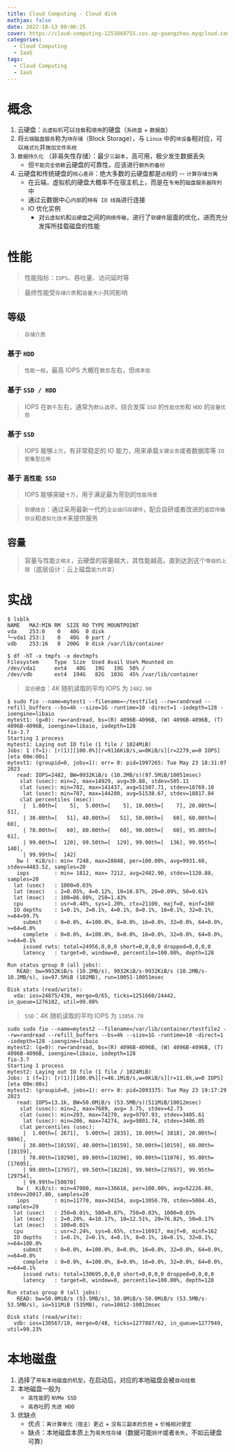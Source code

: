 ```yaml
---
title: Cloud Computing - Cloud disk
mathjax: false
date: 2022-10-13 00:06:25
cover: https://cloud-computing-1253868755.cos.ap-guangzhou.myqcloud.com/940e9395-cloud-storage.jpg
categories:
  - Cloud Computing
  - IaaS
tags:
  - Cloud Computing
  - IaaS
---
```


# 概念

1. 云硬盘：`云虚拟机`可以`挂载`和`使用`的硬盘（`系统盘` + `数据盘`）
2. 将`云端磁盘服务`称为`块存储`（Block Storage），与 `Linux` 中的`块设备`相对应，可以`格式化`并`施加文件系统`
3. `数据持久化` （非易失性存储）：最少`三副本`，高可用，极少发生数据丢失
   - 但`不能完全依赖`云硬盘的可靠性，应该进行`额外的备份`
4. 云硬盘和传统硬盘的`核心差异`：绝大多数的云硬盘都是`远程`的 -- `计算存储分离`
   - 在云端，虚拟机的硬盘大概率不在宿主机上，而是在`专用`的`磁盘服务器阵列`中
   - 通过云数据中心`内部`的`特有 IO 线路`进行连接
   - IO 优化实例
     - 对`云虚拟机`和`云硬盘`之间的`网络传输`，进行了`软硬件`层面的优化，进而充分发挥所挂载磁盘的性能

<!-- more -->

# 性能

> 性能指标：`IOPS`、吞吐量、访问延时等

> 最终性能受`存储介质`和`容量大小`共同影响

## 等级

> `存储介质`

### 基于 `HDD`

> `性能一般`，最高 IOPS 大概在`数百`左右，但`成本低`

### 基于 `SSD / HDD`

> IOPS 在`数千`左右，通常为`默认选项`，综合发挥 `SSD` 的`性能优势`和 `HDD` 的`容量优势`

### 基于 `SSD`

> IOPS 能够`上万`，有非常稳定的 IO 能力，用来承载`关键业务`或者数据库等 `IO 密集型应用`

### 基于 `高性能 SSD`

> IOPS 能够突破`十万`，用于满足最为苛刻的`性能场景`

> `软硬结合`：通过采用最新一代的`企业级闪存硬件`，配合自研或者改进的`底层传输协议`和`虚拟化技术`来提供服务

## 容量

> 容量与性能`正相关`，云硬盘的容量越大，其性能越高，直到达到这个`等级的上限`（底层设计：云上磁盘`能力共享`）

# 实战

```
$ lsblk
NAME   MAJ:MIN RM  SIZE RO TYPE MOUNTPOINT
vda    253:0    0   40G  0 disk
└─vda1 253:1    0   40G  0 part /
vdb    253:16   0  200G  0 disk /var/lib/container

$ df -hT -x tmpfs -x devtmpfs
Filesystem     Type  Size  Used Avail Use% Mounted on
/dev/vda1      ext4   40G   19G   19G  50% /
/dev/vdb       ext4  194G   82G  103G  45% /var/lib/container
```

> `混合硬盘`：4K 随机读取的平均 IOPS 为 `2482.90`

```
$ sudo fio --name=mytest1 --filename=~/testfile1 --rw=randread --refill_buffers --bs=4k --size=1G -runtime=10 -direct=1 -iodepth=128 -ioengine=libaio
mytest1: (g=0): rw=randread, bs=(R) 4096B-4096B, (W) 4096B-4096B, (T) 4096B-4096B, ioengine=libaio, iodepth=128
fio-3.7
Starting 1 process
mytest1: Laying out IO file (1 file / 1024MiB)
Jobs: 1 (f=1): [r(1)][100.0%][r=9116KiB/s,w=0KiB/s][r=2279,w=0 IOPS][eta 00m:00s]
mytest1: (groupid=0, jobs=1): err= 0: pid=1997265: Tue May 23 18:31:07 2023
   read: IOPS=2482, BW=9932KiB/s (10.2MB/s)(97.5MiB/10051msec)
    slat (usec): min=2, max=14929, avg=30.88, stdev=505.11
    clat (usec): min=782, max=141437, avg=51507.71, stdev=18769.10
     lat (usec): min=787, max=144280, avg=51538.67, stdev=18817.84
    clat percentiles (msec):
     |  1.00th=[    5],  5.00th=[    5], 10.00th=[    7], 20.00th=[   51],
     | 30.00th=[   51], 40.00th=[   51], 50.00th=[   60], 60.00th=[   60],
     | 70.00th=[   60], 80.00th=[   60], 90.00th=[   60], 95.00th=[   61],
     | 99.00th=[  120], 99.50th=[  129], 99.90th=[  136], 99.95th=[  140],
     | 99.99th=[  142]
   bw (  KiB/s): min= 7248, max=28848, per=100.00%, avg=9931.60, stdev=4483.52, samples=20
   iops        : min= 1812, max= 7212, avg=2482.90, stdev=1120.88, samples=20
  lat (usec)   : 1000=0.03%
  lat (msec)   : 2=0.05%, 4=0.12%, 10=10.87%, 20=0.09%, 50=0.61%
  lat (msec)   : 100=86.80%, 250=1.43%
  cpu          : usr=0.48%, sys=1.20%, ctx=21100, majf=0, minf=160
  IO depths    : 1=0.1%, 2=0.1%, 4=0.1%, 8=0.1%, 16=0.1%, 32=0.1%, >=64=99.7%
     submit    : 0=0.0%, 4=100.0%, 8=0.0%, 16=0.0%, 32=0.0%, 64=0.0%, >=64=0.0%
     complete  : 0=0.0%, 4=100.0%, 8=0.0%, 16=0.0%, 32=0.0%, 64=0.0%, >=64=0.1%
     issued rwts: total=24956,0,0,0 short=0,0,0,0 dropped=0,0,0,0
     latency   : target=0, window=0, percentile=100.00%, depth=128

Run status group 0 (all jobs):
   READ: bw=9932KiB/s (10.2MB/s), 9932KiB/s-9932KiB/s (10.2MB/s-10.2MB/s), io=97.5MiB (102MB), run=10051-10051msec

Disk stats (read/write):
  vda: ios=24875/436, merge=0/65, ticks=1251660/24442, in_queue=1276102, util=99.08%
```

>`SSD`：4K 随机读取的平均 IOPS 为 `13056.70`

```
sudo sudo fio --name=mytest2 --filename=/var/lib/container/testfile2 --rw=randread --refill_buffers --bs=4k --size=1G -runtime=10 -direct=1 -iodepth=128 -ioengine=libaio
mytest2: (g=0): rw=randread, bs=(R) 4096B-4096B, (W) 4096B-4096B, (T) 4096B-4096B, ioengine=libaio, iodepth=128
fio-3.7
Starting 1 process
mytest2: Laying out IO file (1 file / 1024MiB)
Jobs: 1 (f=1): [r(1)][100.0%][r=46.1MiB/s,w=0KiB/s][r=11.8k,w=0 IOPS][eta 00m:00s]
mytest2: (groupid=0, jobs=1): err= 0: pid=2093375: Tue May 23 19:17:29 2023
   read: IOPS=13.1k, BW=50.0MiB/s (53.5MB/s)(511MiB/10012msec)
    slat (usec): min=2, max=7689, avg= 3.75, stdev=42.73
    clat (usec): min=203, max=74270, avg=9797.93, stdev=3405.61
     lat (usec): min=206, max=74274, avg=9801.74, stdev=3406.05
    clat percentiles (usec):
     |  1.00th=[ 2671],  5.00th=[ 2835], 10.00th=[ 3818], 20.00th=[ 9896],
     | 30.00th=[10159], 40.00th=[10159], 50.00th=[10159], 60.00th=[10159],
     | 70.00th=[10290], 80.00th=[10290], 90.00th=[11076], 95.00th=[17695],
     | 99.00th=[17957], 99.50th=[18220], 99.90th=[27657], 99.95th=[29754],
     | 99.99th=[50070]
   bw (  KiB/s): min=47080, max=136616, per=100.00%, avg=52226.80, stdev=20017.80, samples=20
   iops        : min=11770, max=34154, avg=13056.70, stdev=5004.45, samples=20
  lat (usec)   : 250=0.01%, 500=0.07%, 750=0.03%, 1000=0.03%
  lat (msec)   : 2=0.20%, 4=10.17%, 10=12.51%, 20=76.82%, 50=0.17%
  lat (msec)   : 100=0.01%
  cpu          : usr=2.24%, sys=6.65%, ctx=116917, majf=0, minf=162
  IO depths    : 1=0.1%, 2=0.1%, 4=0.1%, 8=0.1%, 16=0.1%, 32=0.1%, >=64=100.0%
     submit    : 0=0.0%, 4=100.0%, 8=0.0%, 16=0.0%, 32=0.0%, 64=0.0%, >=64=0.0%
     complete  : 0=0.0%, 4=100.0%, 8=0.0%, 16=0.0%, 32=0.0%, 64=0.0%, >=64=0.1%
     issued rwts: total=130695,0,0,0 short=0,0,0,0 dropped=0,0,0,0
     latency   : target=0, window=0, percentile=100.00%, depth=128

Run status group 0 (all jobs):
   READ: bw=50.0MiB/s (53.5MB/s), 50.0MiB/s-50.0MiB/s (53.5MB/s-53.5MB/s), io=511MiB (535MB), run=10012-10012msec

Disk stats (read/write):
  vdb: ios=130567/10, merge=0/48, ticks=1277887/62, in_queue=1277949, util=99.23%
```

# 本地磁盘

1. 选择了`带有本地磁盘的机型`，在启动后，对应的本地磁盘会被`自动挂载`
2. 本地磁盘一般为
   - `高性能`的 `NVMe SSD`
   - `高吞吐`的 `先进 HDD`
3. 优缺点
   - 优点：`离计算单元（宿主）更近` + `没有三副本的负担` + `价格相对便宜`
   - 缺点：本地磁盘本质上为`易失性存储`（数据可能`损坏`或者`丢失`，不如云硬盘可靠）





